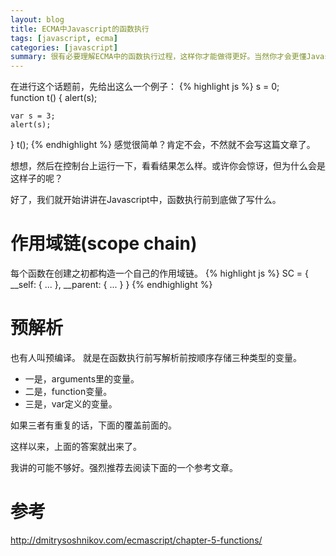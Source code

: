 ```yaml
---
layout: blog
title: ECMA中Javascript的函数执行
tags: [javascript, ecma]
categories: [javascript]
summary: 很有必要理解ECMA中的函数执行过程，这样你才能做得更好。当然你才会更懂Javascript。
---
```

在进行这个话题前，先给出这么一个例子：
{% highlight js %}
s = 0;                                                                                                                   
function t() {
    alert(s);

    var s = 3;
    alert(s);
}
t();
{% endhighlight %}
感觉很简单？肯定不会，不然就不会写这篇文章了。

想想，然后在控制台上运行一下，看看结果怎么样。或许你会惊讶，但为什么会是这样子的呢？

好了，我们就开始讲讲在Javascript中，函数执行前到底做了写什么。

# 作用域链(scope chain)
每个函数在创建之初都构造一个自己的作用域链。
{% highlight js %}
SC = {
    __self: {
        ...
    },
    __parent: {
        ...
    }
}
{% endhighlight %}

# 预解析
也有人叫预编译。
就是在函数执行前写解析前按顺序存储三种类型的变量。

* 一是，arguments里的变量。
* 二是，function变量。
* 三是，var定义的变量。

如果三者有重复的话，下面的覆盖前面的。

这样以来，上面的答案就出来了。

我讲的可能不够好。强烈推荐去阅读下面的一个参考文章。

# 参考
<http://dmitrysoshnikov.com/ecmascript/chapter-5-functions/>
